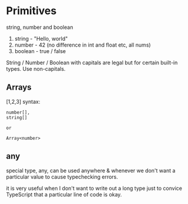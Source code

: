 # Primitives
string, number and boolean

1. string - "Hello, world"
2. number - 42 (no difference in int and float etc, all nums)
3. boolean - true / false

String / Number / Boolean with capitals are legal but for certain built-in types. Use non-capitals.

## Arrays
[1,2,3]
syntax:
````
number[],
string[]

or 

Array<number>
````

## any
special type, any, can be used anywhere & whenever we don't want a particular value to cause typechecking errors.

it is very useful when I don't want to write out a long type just to convice TypeScript that a particular line of code is okay.